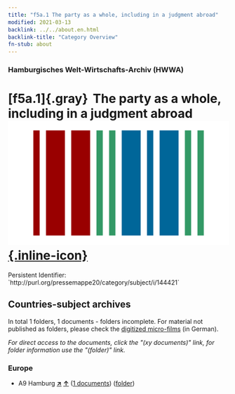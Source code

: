 ```yaml
---
title: "f5a.1 The party as a whole, including in a judgment abroad"
modified: 2021-03-13
backlink: ../../about.en.html
backlink-title: "Category Overview"
fn-stub: about
---
```


### Hamburgisches Welt-Wirtschafts-Archiv (HWWA)

# [f5a.1]{.gray}&#8201; The party as a whole, including in a judgment abroad &#160; [![Wikidata](/images/Wikidata-logo.svg "Wikidata"){.inline-icon}](http://www.wikidata.org/entity/Q104699655)

<div class="hint">Persistent Identifier: `http://purl.org/pressemappe20/category/subject/i/144421`</div>







## Countries-subject archives





In total 1 folders, 1 documents - folders incomplete.
For material not published as folders, please check the [digitized micro-films](/film/h1_sh.de.html) (in German).

_For direct access to the documents, click the "(xy documents)" link, for folder information use the "(folder)" link._



### Europe

- A9 Hamburg [**&nearr;**](../../../geo/i/140905/about.en.html "Hamburg (all folders)") [**&uarr;**](../../../geo/about.en.html#A9 "Country category system") (<a href="https://pm20.zbw.eu/iiifview/folder/sh/140905,144421" title="about: Hamburg : The party as a whole, including in a judgment abroad" target="_blank">1 documents</a>) ([folder](../../../../folder/sh/1409xx/140905/1444xx/144421/about.en.html))








